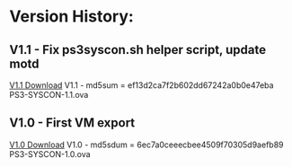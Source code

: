 # Version History:

## V1.1 - Fix ps3syscon.sh helper script, update motd
[V1.1 Download](https://workupload.com/file/QpDxHzUJcL8)
V1.1 - md5sum = ef13d2ca7f2b602dd67242a0b0e47eba PS3-SYSCON-1.1.ova

## V1.0 - First VM export
[V1.0 Download](https://workupload.com/file/pAYfPEbHVwK)
V1.0 - md5sdum = 6ec7a0ceeecbee4509f70305d9aefb89 PS3-SYSCON-1.0.ova
